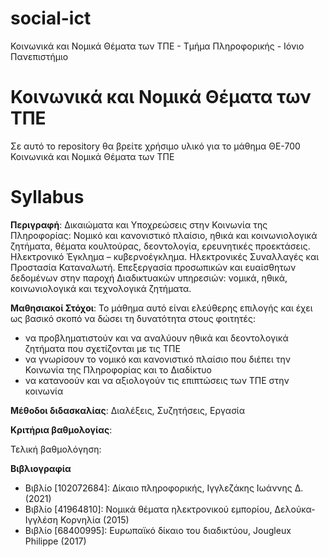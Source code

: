# social-ict
Κοινωνικά και Νομικά Θέματα των ΤΠΕ - Τμήμα Πληροφορικής - Ιόνιο Πανεπιστήμιο

# Κοινωνικά και Νομικά Θέματα των ΤΠΕ

Σε αυτό το repository θα βρείτε χρήσιμο υλικό για το μάθημα ΘΕ-700 Κοινωνικά και Νομικά Θέματα των ΤΠΕ

# Syllabus

**Περιγραφή**: Δικαιώματα και Υποχρεώσεις στην Κοινωνία της Πληροφορίας: Νομικό και κανονιστικό πλαίσιο, ηθικά και κοινωνιολογικά ζητήματα, θέματα κουλτούρας, δεοντολογία, ερευνητικές προεκτάσεις. Ηλεκτρονικό Έγκλημα – κυβερνοέγκλημα. Ηλεκτρονικές Συναλλαγές και Προστασία Καταναλωτή.
Επεξεργασία προσωπικών και ευαίσθητων δεδομένων στην παροχή Διαδικτυακών υπηρεσιών: νομικά, ηθικά, κοινωνιολογικά και τεχνολογικά ζητήματα.

**Μαθησιακοί Στόχοι**: Το μάθημα αυτό είναι ελεύθερης επιλογής και έχει ως βασικό σκοπό να δώσει τη δυνατότητα στους φοιτητές:
- να προβληματιστούν και να αναλύουν ηθικά και δεοντολογικά ζητήματα που σχετίζονται με τις ΤΠΕ
- να γνωρίσουν το νομικό και κανονιστικό πλαίσιο που διέπει την Κοινωνία της Πληροφορίας και το Διαδίκτυο
- να κατανοούν και να αξιολογούν τις επιπτώσεις των ΤΠΕ στην κοινωνία

**Μέθοδοι διδασκαλίας**: Διαλέξεις, Συζητήσεις, Εργασία

**Κριτήρια βαθμολογίας**: 

Τελική βαθμολόγηση: 

**Βιβλιογραφία**
- Βιβλίο [102072684]: Δίκαιο πληροφορικής, Ιγγλεζάκης Ιωάννης Δ. (2021)
- Βιβλίο [41964810]: Νομικά θέματα ηλεκτρονικού εμπορίου, Δελούκα-Ιγγλέση Κορνηλία (2015)
- Βιβλίο [68400995]: Ευρωπαϊκό δίκαιο του διαδικτύου, Jougleux Philippe (2017)
